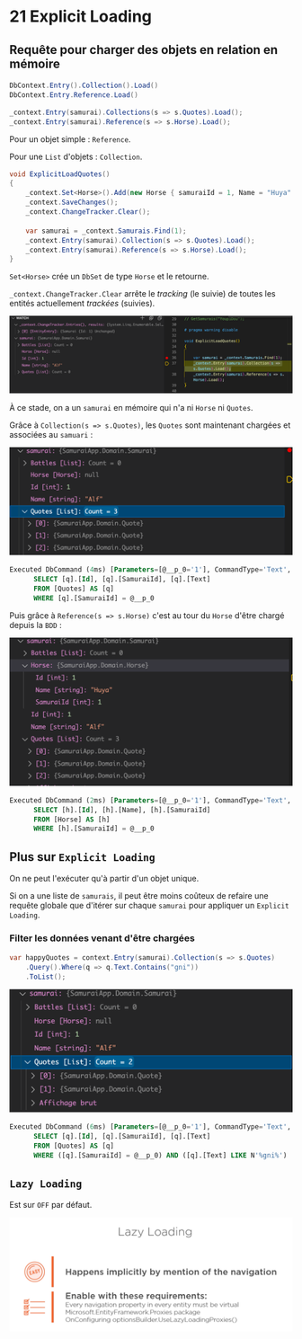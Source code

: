 # 21 Explicit Loading

## Requête pour charger des objets en relation en mémoire

```cs
DbContext.Entry().Collection().Load()
DbContext.Entry.Reference.Load()
```

```cs
_context.Entry(samurai).Collections(s => s.Quotes).Load();
_context.Entry(samurai).Reference(s => s.Horse).Load();
```

Pour un objet simple : `Reference`.

Pour une `List` d'objets : `Collection`.

```cs
void ExplicitLoadQuotes()
{
    _context.Set<Horse>().Add(new Horse { samuraiId = 1, Name = "Huya" });
    _context.SaveChanges();
    _context.ChangeTracker.Clear();
    
    var samurai = _context.Samurais.Find(1);
    _context.Entry(samurai).Collection(s => s.Quotes).Load();
    _context.Entry(samurai).Reference(s => s.Horse).Load();
}
```

`Set<Horse>` crée un `DbSet` de type `Horse` et le retourne.

`_context.ChangeTracker.Clear`  arrête le *tracking* (le suivie) de toutes les entités actuellement *trackées* (suivies). 

<img src="assets/no-quotes-no-horse-tracked-samurai.png" alt="no-quotes-no-horse-tracked-samurai" style="zoom:50%;" />

À ce stade, on a un `samurai` en mémoire qui n'a ni `Horse` ni `Quotes`.

Grâce à `Collection(s => s.Quotes)`, les `Quotes` sont maintenant chargées et associées au `samuari` :

<img src="assets/quotes-is-comed-from-db.png" alt="quotes-is-comed-from-db" style="zoom:50%;" />

```sql
Executed DbCommand (4ms) [Parameters=[@__p_0='1'], CommandType='Text', CommandTimeout='30']
      SELECT [q].[Id], [q].[SamuraiId], [q].[Text]
      FROM [Quotes] AS [q]
      WHERE [q].[SamuraiId] = @__p_0
```

Puis grâce à `Reference(s => s.Horse)` c'est au tour du `Horse` d'être chargé depuis la `BDD` :

<img src="assets/horse-is-coming-from-bdd.png" alt="horse-is-coming-from-bdd" style="zoom:50%;" />

```sql
Executed DbCommand (2ms) [Parameters=[@__p_0='1'], CommandType='Text', CommandTimeout='30']
      SELECT [h].[Id], [h].[Name], [h].[SamuraiId]
      FROM [Horse] AS [h]
      WHERE [h].[SamuraiId] = @__p_0
```



## Plus sur `Explicit Loading`

On ne peut l'exécuter qu'à partir d'un objet unique.

Si on a une liste de `samurais`, il peut être moins coûteux de refaire une requête globale que d'itérer sur chaque `samurai` pour appliquer un `Explicit Loading`.

### Filter les données venant d'être chargées

```cs
var happyQuotes = context.Entry(samurai).Collection(s => s.Quotes)
    .Query().Where(q => q.Text.Contains("gni"))
    .ToList();
```

<img src="assets/filtered-explicit-loading.png" alt="filtered-explicit-loading" style="zoom:50%;" />

```sql
Executed DbCommand (6ms) [Parameters=[@__p_0='1'], CommandType='Text', CommandTimeout='30']
      SELECT [q].[Id], [q].[SamuraiId], [q].[Text]
      FROM [Quotes] AS [q]
      WHERE ([q].[SamuraiId] = @__p_0) AND ([q].[Text] LIKE N'%gni%')
```



## `Lazy Loading`

Est sur `OFF` par défaut.

<img src="assets/lazy-loading-prerequites.png" alt="lazy-loading-prerequites" style="zoom:50%;" />







